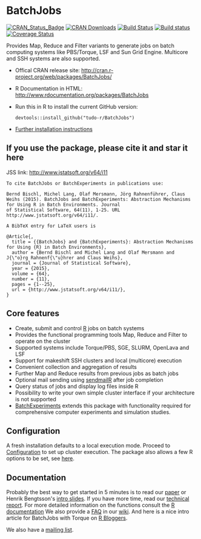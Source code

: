 # BatchJobs

[![CRAN_Status_Badge](http://www.r-pkg.org/badges/version/BatchJobs)](http://cran.r-project.org/web/packages/BatchJobs/)
[![CRAN Downloads](http://cranlogs.r-pkg.org/badges/BatchJobs)](https://cran.rstudio.com/web/packages/BatchJobs/index.html)
[![Build Status](https://travis-ci.org/tudo-r/BatchJobs.svg)](https://travis-ci.org/tudo-r/BatchJobs)
[![Build status](https://ci.appveyor.com/api/projects/status/pkcy60csbp8k1ms9/branch/master?svg=true)](https://ci.appveyor.com/project/mllg/batchjobs/branch/master)
[![Coverage Status](https://coveralls.io/repos/tudo-r/BatchJobs/badge.svg)](https://coveralls.io/r/tudo-r/BatchJobs)

Provides Map, Reduce and Filter variants to generate jobs on batch computing systems like PBS/Torque, LSF and Sun Grid Engine. Multicore and SSH systems are also supported.

* Offical CRAN release site:
  http://cran.r-project.org/web/packages/BatchJobs/

* R Documentation in HTML:
  http://www.rdocumentation.org/packages/BatchJobs

* Run this in R to install the current GitHub version:
  ```splus
  devtools::install_github("tudo-r/BatchJobs")
  ```

* [Further installation instructions](https://github.com/rdatsci/PackagesInfo/wiki/Installation-Information)

## If you use the package, please cite it and star it here

JSS link: http://www.jstatsoft.org/v64/i11

  ```
To cite BatchJobs or BatchExperiments in publications use:

  Bernd Bischl, Michel Lang, Olaf Mersmann, Jörg Rahnenführer, Claus Weihs (2015). BatchJobs and BatchExperiments: Abstraction Mechanisms for Using R in Batch Environments. Journal
  of Statistical Software, 64(11), 1-25. URL http://www.jstatsoft.org/v64/i11/.

A BibTeX entry for LaTeX users is

  @Article{,
    title = {{BatchJobs} and {BatchExperiments}: Abstraction Mechanisms for Using {R} in Batch Environments},
    author = {Bernd Bischl and Michel Lang and Olaf Mersmann and J{\"o}rg Rahnenf{\"u}hrer and Claus Weihs},
    journal = {Journal of Statistical Software},
    year = {2015},
    volume = {64},
    number = {11},
    pages = {1--25},
    url = {http://www.jstatsoft.org/v64/i11/},
  }
  ```

## Core features
* Create, submit and control [R](http://www.r-project.org/) jobs on batch systems
* Provides the functional programming tools Map, Reduce and Filter to operate on the cluster
* Supported systems include Torque/PBS, SGE, SLURM, OpenLava and LSF
* Support for makeshift SSH clusters and local (multicore) execution
* Convenient collection and aggregation of results
* Further Map and Reduce results from previous jobs as batch jobs
* Optional mail sending using [sendmailR](http://cran.r-project.org/web/packages/sendmailR/) after job completion
* Query status of jobs and display log files inside R
* Possibility to write your own simple cluster interface if your architecture is not supported
* [BatchExperiments](https://github.com/tudo-r/Batchexperiments) extends this package with functionality required for comprehensive computer experiments and simulation studies.


## Configuration
A fresh installation defaults to a local execution mode.
Proceed to [Configuration](../../wiki/Configuration) to set up cluster execution.
The package also allows a few R options to be set, see [here](http://www.rdocumentation.org/packages/BatchJobs/functions/BatchJobs).

## Documentation
Probably the best way to get started in 5 minutes is to read our [paper](http://www.jstatsoft.org/v64/i11/) or Henrik Bengtsson's [intro slides](http://goo.gl/s1eqBz).
If you have more time, read our [technical report](http://sfb876.tu-dortmund.de/PublicPublicationFiles/bischl_etal_2012a.pdf).
For more detailed information on the functions consult the [R documentation](http://www.rdocumentation.org/packages/BatchJobs)
We also provide a [FAQ](../../wiki/FAQ) in our [wiki](../../wiki).
And here is a nice intro article for BatchJobs with Torque on [R Bloggers](http://www.r-bloggers.com/configuring-the-r-batchjobs-package-for-torque-batch-queues/).

We also have a [mailing list](http://groups.google.com/group/batchjobs).
